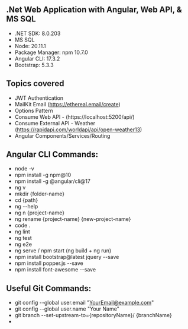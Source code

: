 .Net Web Application with Angular, Web API, & MS SQL
---------------------------------------------------------------------------
* .NET SDK: 8.0.203
* MS SQL
* Node: 20.11.1
* Package Manager: npm 10.7.0
* Angular CLI: 17.3.2
* Bootstrap: 5.3.3 

Topics covered
---------------------------------------------------------------------------
* JWT Authentication
* MailKit Email (https://ethereal.email/create)
* Options Pattern
* Consume Web API - (https://localhost:5200/api/)
* Consume External API - Weather (https://rapidapi.com/worldapi/api/open-weather13)
* Angular Components/Services/Routing

Angular CLI Commands:
---------------------------------------------------------------------------
*  node -v
*  npm install -g npm@10
*  npm install -g @angular/cli@17
*  ng v
*  mkdir {folder-name}
*  cd {path}
*  ng --help
*  ng n {project-name}
*  ng rename {project-name} {new-project-name}
*  code .
*  ng lint
*  ng test
*  ng e2e
*  ng serve / npm start (ng build + ng run)
*  npm install bootstrap@latest jquery --save
*  npm install popper.js --save
*  npm install font-awesome --save

Useful Git Commands:
---------------------------------------------------------------------------
*  git config --global user.email "YourEmail@example.com"
*  git config --global user.name "Your Name"
*  git branch --set-upstream-to={repositoryName}/<branch> {branchName}
*  
